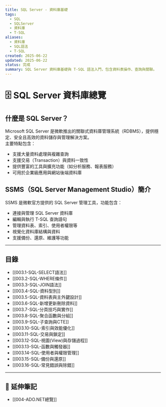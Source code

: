 ```yaml
---
title: SQL Server - 資料庫基礎
tags:
  - SQL
  - SQLServer
  - 資料庫
  - T-SQL
aliases:
  - 資料庫
  - SQL語法
  - T-SQL
created: 2025-06-22
updated: 2025-06-22
status: 完成
summary: SQL Server 資料庫基礎與 T-SQL 語法入門，包含資料表操作、查詢與關聯。
---
```

# 🗄️ SQL Server 資料庫總覽

## 什麼是 SQL Server？

Microsoft SQL Server 是微軟推出的關聯式資料庫管理系統（RDBMS），提供穩定、安全且高效的資料儲存與管理解決方案。  
主要特點包含：  
- 支援大量資料處理與複雜查詢  
- 支援交易（Transaction）與資料一致性  
- 提供豐富的工具與擴充功能（如分析服務、報表服務）  
- 可用於企業級應用與網站後端資料庫  

## SSMS（SQL Server Management Studio）簡介

SSMS 是微軟官方提供的 SQL Server 管理工具，功能包含：  
- 連接與管理 SQL Server 資料庫  
- 編輯與執行 T-SQL 查詢語句  
- 管理資料表、索引、使用者權限等  
- 視覺化資料庫結構與資料  
- 支援備份、還原、維護等功能  

---
## 目錄

- [[003.1-SQL-SELECT語法]]
- [[003.2-SQL-WHERE條件]]
- [[003.3-SQL-JOIN語法]]
- [[003.4-SQL-資料型別]]
- [[003.5-SQL-資料表與主外鍵設計]]
- [[003.6-SQL-新增更新刪除資料]]
- [[003.7-SQL-分頁技巧與實作]]
- [[003.8-SQL-聚合函數與分組]]
- [[003.9-SQL-子查詢與CTE]]
- [[003.10-SQL-索引與效能優化]]
- [[003.11-SQL-交易與鎖定]]
- [[003.12-SQL-視圖(View)與存儲過程]]
- [[003.13-SQL-函數與觸發器]]
- [[003.14-SQL-使用者與權限管理]]
- [[003.15-SQL-備份與還原]]
- [[003.16-SQL-常見錯誤與除錯]]

---

## 🔗 延伸筆記

- [[004-ADO.NET總覽]]